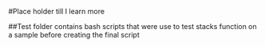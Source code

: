 #Place holder till I learn more

##Test folder contains bash scripts that were use to test stacks function 
on a 
sample before creating the final script
